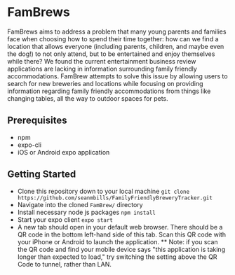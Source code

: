 # FamBrews
  FamBrews aims to address  a problem that many young parents and families face when choosing how to spend their time together: how can we find a location that allows everyone (including parents, children, and maybe even the dog!) to not only attend, but to be entertained and enjoy themselves while there?
  We found the current entertainment business review applications are lacking in information surrounding family friendly accommodations.
  FamBrew attempts to solve this issue by allowing users to search for new breweries and locations while focusing on providing information regarding family friendly accommodations from things like changing tables, all the way to outdoor spaces for pets.
  
## Prerequisites
   * npm
   * expo-cli
   * iOS or Android expo application

## Getting Started
   * Clone this repository down to your local machine
   ` git clone https://github.com/seanmbills/FamilyFriendlyBreweryTracker.git `
   * Navigate into the cloned `FamBrew/` directory
   * Install necessary node js packages
   ` npm install `
   * Start your expo client
   ` expo start `
   * A new tab should open in your default web browser. There should be a QR code in the bottom left-hand side of this tab.
     Scan this QR code with your iPhone or Android to launch the application.
   ** Note: if you scan the QR code and find your mobile device says "this application is taking longer than expected to load,"
     try switching the setting above the QR Code to tunnel, rather than LAN. 
   
   